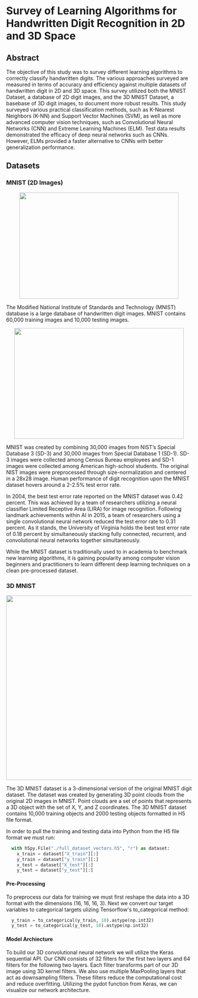 # Survey of Learning Algorithms for Handwritten Digit Recognition in 2D and 3D Space

## Abstract
  The objective of this study was to survey different learning algorithms to correctly classify handwritten digits. The various approaches surveyed are measured in terms of accuracy and efficiency against multiple datasets of handwritten digit in 2D and 3D space. This survey utilized both the MNIST Dataset, a database of 2D digit images, and the 3D MNIST Dataset, a basebase of 3D digit images, to document more robust results. This study surveyed various practical classification methods, such as K-Nearest Neighbors (K-NN) and Support Vector Machines (SVM), as well as more advanced computer vision techniques, such as Convolutional Neural Networks (CNN) and Extreme Learning Machines (ELM). Test data results demonstrated the efficacy of deep neural networks such as CNNs. However, ELMs provided a faster alternative to CNNs with better generalization performance.

## Datasets 

### MNIST (2D Images)
<p align="center">
  <img width="432" height="288" src="https://github.com/brodyu/handwritten-digit-recognition/blob/main/graphics/training_set_images.jpg">
</p>

  The Modified National Institute of Standards and Technology (MNIST) database is a large database of handwritten digit images. MNIST contains 60,000 training images and 10,000 testing images.
  
<p align="center">
  <img width="460" height="300" src="https://github.com/brodyu/handwritten-digit-recognition/blob/main/graphics/countplt.jpg">
</p>
  
  MNIST was created by combining 30,000 images from NIST’s Special Database 3 (SD-3) and 30,000 images from Special Database 1 (SD-1). SD-3 images were collected among Census Bureau employees and SD-1 images were collected among American high-school students. The original NIST images were preprocessed through size-normalization and centered in a 28x28 image. Human performance of digit recognition upon the MNIST dataset hovers around a 2-2.5% test error rate. 
  
  In 2004, the best test error rate reported on the MNIST dataset was 0.42 percent. This was achieved by a team of researchers utilizing a neural classifier Limited Receptive Area (LIRA) for image recognition. Following landmark achievements within AI in 2015, a team of researchers using a single convolutional neural network reduced the test error rate to 0.31 percent. As it stands, the University of Virginia holds the best test error rate of 0.18 percent by simultaneously stacking fully connected, recurrent, and convolutional neural networks together simultaneously.
  
  While the MNIST dataset is traditionally used to in academia to benchmark new learning algorithms, it is gaining popularity among computer vision beginners and practitioners to learn different deep learning techniques on a clean pre-processed dataset. 
  
### 3D MNIST

<p align="center">
  <img width="600" height="500" src="https://github.com/brodyu/handwritten-digit-recognition/blob/main/graphics/3d_image.png">
</p>

The 3D MNIST dataset is a 3-dimensional version of the original MNIST digit dataset. The dataset was created by generating 3D point clouds from the original 2D images in MNIST. Point clouds are a set of points that represents a 3D object with the set of X, Y, and Z coordinates. The 3D MNIST dataset contains 10,000 training objects and 2000 testing objects formatted in H5 file format. 

In order to pull the training and testing data into Python from the H5 file format we must run:
```python
  with h5py.File("./full_dataset_vectors.h5", "r") as dataset:
    x_train = dataset["X_train"][:]
    y_train = dataset["y_train"][:]
    x_test = dataset["X_test"][:] 
    y_test = dataset["y_test"][:]
```

#### Pre-Processing

To preprocess our data for training we must first reshape the data into a 3D format with the dimensions (16, 16, 16, 3). Next we convert our target variables to categorical targets ulizing Tensorflow's to_categorical method:

```python
  y_train = to_categorical(y_train, 10).astype(np.int32)
  y_test = to_categorical(y_test, 10).astype(np.int32)
```

#### Model Archiecture

To build our 3D convolutional neural network we will utilize the Keras sequential API. Our CNN consists of 32 filters for the first two layers and 64 filters for the following two layers. Each filter transforms part of our 3D image using 3D kernel filters. We also use multiple MaxPooling layers that act as downsampling filters. These filters reduce the computational cost and reduce overfitting. Utilizing the pydot function from Keras, we can visualize our network architecture. 
